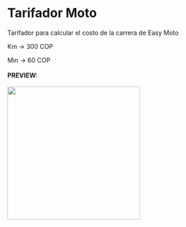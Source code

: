 # Tarifador Moto

Tarifador para calcular el costo de la carrera de Easy Moto

Km -> 300 COP

Min -> 60 COP
<br /><br />
<strong>PREVIEW:</strong>
<br /><br />
<img src=http://bitmemories.co/content/images/2015/07/proto1.png width="300">
